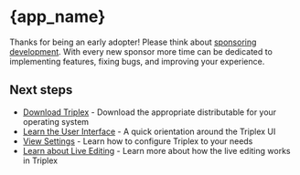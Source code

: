 # {app_name}

Thanks for being an early adopter! Please think about
[sponsoring development](https://github.com/sponsors/itsdouges). With every new
sponsor more time can be dedicated to implementing features, fixing bugs, and
improving your experience.

## Next steps

- [Download Triplex](https://triplex.dev/download) - Download the appropriate
  distributable for your operating system
- [Learn the User Interface](https://triplex.dev/docs/get-started/user-interface) -
  A quick orientation around the Triplex UI
- [View Settings](https://triplex.dev/docs/get-started/settings) - Learn how to
  configure Triplex to your needs
- [Learn about Live Editing](https://triplex.dev/docs/user-guide/live-editing) -
  Learn more about how the live editing works in Triplex
